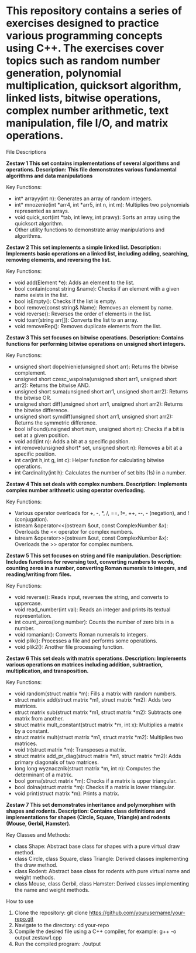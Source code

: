 # This repository contains a series of exercises designed to practice various programming concepts using C++. The exercises cover topics such as random number generation, polynomial multiplication, quicksort algorithm, linked lists, bitwise operations, complex number arithmetic, text manipulation, file I/O, and matrix operations.

File Descriptions

**Zestaw 1
This set contains implementations of several algorithms and operations.
Description: This file demonstrates various fundamental algorithms and data manipulations**

Key Functions:
- int* arrayy(int n): Generates an array of random integers.
- int* mnozenie(int *arr4, int *arr5, int n, int m): Multiplies two polynomials represented as arrays.
- void quick_sort(int *tab, int lewy, int prawy): Sorts an array using the quicksort algorithm.
- Other utility functions to demonstrate array manipulations and algorithms.


**Zestaw 2
This set implements a simple linked list.
Description: Implements basic operations on a linked list, including adding, searching, removing elements, and reversing the list.**

Key Functions:

- void add(Element *e): Adds an element to the list.
- bool contain(const string &name): Checks if an element with a given name exists in the list.
- bool isEmpty(): Checks if the list is empty.
- bool remove(const string& Name): Removes an element by name.
- void reverse(): Reverses the order of elements in the list.
- void toarr(string arr[]): Converts the list to an array.
- void removeRep(): Removes duplicate elements from the list.


**Zestaw 3
This set focuses on bitwise operations.
Description: Contains functions for performing bitwise operations on unsigned short integers.**

Key Functions:

- unsigned short dopelnienie(unsigned short arr): Returns the bitwise complement.
- unsigned short czesc_wspolna(unsigned short arr1, unsigned short arr2): Returns the bitwise AND.
- unsigned short suma(unsigned short arr1, unsigned short arr2): Returns the bitwise OR.
- unsigned short diff(unsigned short arr1, unsigned short arr2): Returns the bitwise difference.
- unsigned short symdiff(unsigned short arr1, unsigned short arr2): Returns the symmetric difference.
- bool isFound(unsigned short num, unsigned short n): Checks if a bit is set at a given position.
- void add(int n): Adds a bit at a specific position.
- int remove(unsigned short* set, unsigned short n): Removes a bit at a specific position.
- int car(int h,int g, int c): Helper function for calculating bitwise operations.
- int Cardinality(int h): Calculates the number of set bits (1s) in a number.


**Zestaw 4
This set deals with complex numbers.
Description: Implements complex number arithmetic using operator overloading.**

Key Functions:

- Various operator overloads for +, -, *, /, ==, !=, ++, --, - (negation), and ! (conjugation).
- istream &operator<<(ostream &out, const ComplexNumber &x): Overloads the << operator for complex numbers.
- istream &operator>>(ostream &out, const ComplexNumber &x): Overloads the >> operator for complex numbers.



**Zestaw 5
This set focuses on string and file manipulation.
Description: Includes functions for reversing text, converting numbers to words, counting zeros in a number, converting Roman numerals to integers, and reading/writing from files.**

Key Functions:

- void reverse(): Reads input, reverses the string, and converts to uppercase.
- void read_number(int val): Reads an integer and prints its textual representation.
- int count_zeros(long number): Counts the number of zero bits in a number.
- void romanian(): Converts Roman numerals to integers.
- void plik(): Processes a file and performs some operations.
- void plik2(): Another file processing function.


**Zestaw 6
This set deals with matrix operations.
Description: Implements various operations on matrices including addition, subtraction, multiplication, and transposition.**

Key Functions:

- void random(struct matrix *m): Fills a matrix with random numbers.
- struct matrix add(struct matrix *m1, struct matrix *m2): Adds two matrices.
- struct matrix sub(struct matrix *m1, struct matrix *m2): Subtracts one matrix from another.
- struct matrix mult_constant(struct matrix *m, int x): Multiplies a matrix by a constant.
- struct matrix mult(struct matrix *m1, struct matrix *m2): Multiplies two matrices.
- void tr(struct matrix *m): Transposes a matrix.
- struct matrix add_pr_diag(struct matrix *m1, struct matrix *m2): Adds primary diagonals of two matrices.
- long long wyznacznik(struct matrix *m, int n): Computes the determinant of a matrix.
- bool gorna(struct matrix *m): Checks if a matrix is upper triangular.
- bool dolna(struct matrix *m): Checks if a matrix is lower triangular.
- void print(struct matrix *m): Prints a matrix.


**Zestaw 7
This set demonstrates inheritance and polymorphism with shapes and rodents.
Description: Contains class definitions and implementations for shapes (Circle, Square, Triangle) and rodents (Mouse, Gerbil, Hamster).**

Key Classes and Methods:

- class Shape: Abstract base class for shapes with a pure virtual draw method.
- class Circle, class Square, class Triangle: Derived classes implementing the draw method.
- class Rodent: Abstract base class for rodents with pure virtual name and weight methods.
- class Mouse, class Gerbil, class Hamster: Derived classes implementing the name and weight methods.


How to use
1. Clone the repository: git clone https://github.com/yourusername/your-repo.git
2. Navigate to the directory: cd your-repo
3. Compile the desired file using a C++ compiler, for example: g++ -o output zestaw1.cpp
4. Run the compiled program: ./output
